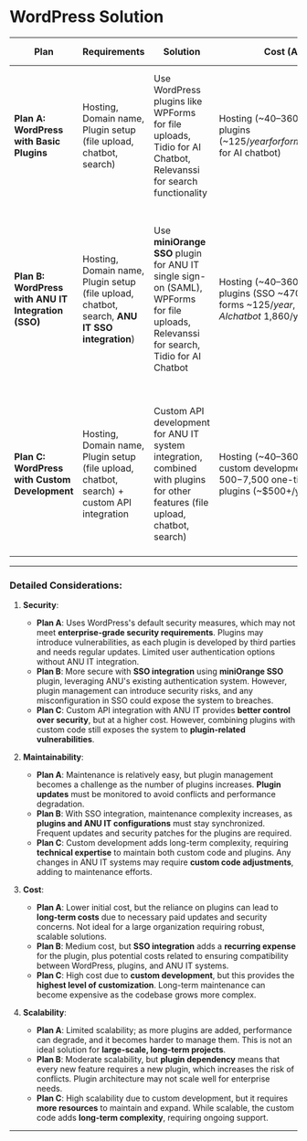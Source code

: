 # WordPress Solution

| **Plan**                         | **Requirements**                                                        | **Solution**                                                                                                                                       | **Cost (AUD)**                                                                                             | **Benefits**                                                                                             | **Risks**                                                                                               | **Implementation Time**       | **Scalability**                                                                                  |
|-----------------------------------|------------------------------------------------------------------------|----------------------------------------------------------------------------------------------------------------------------------------------------|-----------------------------------------------------------------------------------------------------------|-------------------------------------------------------------------------------------------------------|--------------------------------------------------------------------------------------------------|-------------------------------|----------------------------------------------------------------------------------------------------|
| **Plan A: WordPress with Basic Plugins** | Hosting, Domain name, Plugin setup (file upload, chatbot, search)       | Use WordPress plugins like WPForms for file uploads, Tidio for AI Chatbot, Relevanssi for search functionality                                      | Hosting (~$40–$360/year), plugins (~$125/year for forms, ~$1,860/year for AI chatbot)                      | Fast setup, low cost. Supports basic features like file upload and search. AI chatbot integration possible. | Limited security and no direct integration with ANU IT. Plugin compatibility issues may arise. Limited enterprise-level security.         | 2-3 weeks + plugin setup      | Limited scalability; complex features need plugins or custom development.                                     |
| **Plan B: WordPress with ANU IT Integration (SSO)** | Hosting, Domain name, Plugin setup (file upload, chatbot, search, **ANU IT SSO integration**) | Use **miniOrange SSO** plugin for ANU IT single sign-on (SAML), WPForms for file uploads, Relevanssi for search, Tidio for AI Chatbot               | Hosting (~$40–$360/year), plugins (SSO ~$470-$1,000/year, forms ~$125/year, AI chatbot ~$1,860/year)       | Integrates with ANU IT using SSO, plugins provide flexible functionality for file uploads, search, and AI. | High maintenance. SSO configuration requires ANU IT cooperation. Plugin conflicts or updates can break functionality. Security risks with multiple plugins. | 3-5 weeks + ANU IT integration | Moderate scalability, but plugin complexity increases long-term maintenance effort.                            |
| **Plan C: WordPress with Custom Development** | Hosting, Domain name, Plugin setup (file upload, chatbot, search) + custom API integration | Custom API development for ANU IT system integration, combined with plugins for other features (file upload, chatbot, search)                       | Hosting (~$40–$360/year), custom development (~$1,500-$7,500 one-time cost), plugins (~$500+/year total)   | Full control over integration with ANU IT and other custom features. Can implement advanced search, file management, and chatbot features. | High cost for custom development. Long-term maintenance for both plugins and custom code. Requires collaboration with ANU IT for API and security integration. | 6-8 weeks depending on custom features | High scalability, but high maintenance complexity for custom and plugin-based features.                        |

---

### **Detailed Considerations**:

1. **Security**:
   - **Plan A**: Uses WordPress's default security measures, which may not meet **enterprise-grade security requirements**. Plugins may introduce vulnerabilities, as each plugin is developed by third parties and needs regular updates. Limited user authentication options without ANU IT integration.
   - **Plan B**: More secure with **SSO integration** using **miniOrange SSO** plugin, leveraging ANU's existing authentication system. However, plugin management can introduce security risks, and any misconfiguration in SSO could expose the system to breaches.
   - **Plan C**: Custom API integration with ANU IT provides **better control over security**, but at a higher cost. However, combining plugins with custom code still exposes the system to **plugin-related vulnerabilities**.

2. **Maintainability**:
   - **Plan A**: Maintenance is relatively easy, but plugin management becomes a challenge as the number of plugins increases. **Plugin updates** must be monitored to avoid conflicts and performance degradation.
   - **Plan B**: With SSO integration, maintenance complexity increases, as **plugins and ANU IT configurations** must stay synchronized. Frequent updates and security patches for the plugins are required.
   - **Plan C**: Custom development adds long-term complexity, requiring **technical expertise** to maintain both custom code and plugins. Any changes in ANU IT systems may require **custom code adjustments**, adding to maintenance efforts.

3. **Cost**:
   - **Plan A**: Lower initial cost, but the reliance on plugins can lead to **long-term costs** due to necessary paid updates and security concerns. Not ideal for a large organization requiring robust, scalable solutions.
   - **Plan B**: Medium cost, but **SSO integration** adds a **recurring expense** for the plugin, plus potential costs related to ensuring compatibility between WordPress, plugins, and ANU IT systems.
   - **Plan C**: High cost due to **custom development**, but this provides the **highest level of customization**. Long-term maintenance can become expensive as the codebase grows more complex.

4. **Scalability**:
   - **Plan A**: Limited scalability; as more plugins are added, performance can degrade, and it becomes harder to manage them. This is not an ideal solution for **large-scale, long-term projects**.
   - **Plan B**: Moderate scalability, but **plugin dependency** means that every new feature requires a new plugin, which increases the risk of conflicts. Plugin architecture may not scale well for enterprise needs.
   - **Plan C**: High scalability due to custom development, but it requires **more resources** to maintain and expand. While scalable, the custom code adds **long-term complexity**, requiring ongoing support.

---

